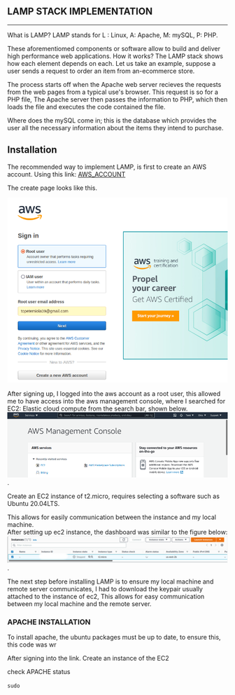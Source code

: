 ## LAMP STACK IMPLEMENTATION 
---

What is LAMP?
LAMP stands for L : Linux, A: Apache, M: mySQL, P: PHP.

These aforementiomed components or software allow to build and deliver high performance web applications.                           How it works?
The LAMP stack shows how each element depends on each. Let us take an example, suppose a user sends a request to order an item from an-ecommerce store. 

The process starts off when the Apache web server recieves the requests from the web pages from a typical use's browser. This request is so for a PHP file, The Apache server then passes the information to PHP, which then loads the file and executes the code contained the file. 

Where does the mySQL come in; this is the database which provides the user all the necessary information about the items they intend to purchase.                               

Installation
---
The recommended way to implement LAMP, is first to create an AWS account. Using this link:
 [AWS_ACCOUNT](https://signin.aws.amazon.com/)

 The create page looks like this.

 ![aws](./images/aws.png) 

 After signing up, I logged into the aws account as a root user, this allowed me to have access into the aws management console, where I searched for EC2: Elastic cloud compute from the search bar, shown below.
 ![ec2](./images/ec2.png).

Create an EC2 instance of t2.micro, requires selecting a software such as Ubuntu 20.04LTS. 

This allows for easily communication between the instance and my local machine.  
After setting up ec2 instance, the dashboard was similar to the figure below:
 ![instance](./images/instance.png).

 The next step before installing LAMP is to ensure my local machine and remote server communicates, I had to download the keypair usually attached to the instance of ec2, This allows for easy communication between my local machine and the remote server. 

### APACHE INSTALLATION
To install apache, the ubuntu packages must be up to date, to ensure this, this code was wr

 


 
After signing into the link.
Create an instance of the EC2 



check APACHE status

`sudo `







